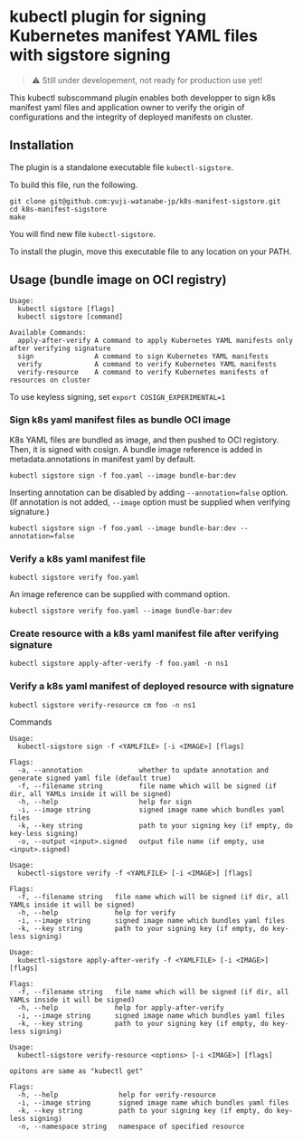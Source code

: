 # kubectl plugin for signing Kubernetes manifest YAML files with sigstore signing

> :warning: Still under developement, not ready for production use yet!

This kubectl subscommand plugin enables both developper to sign k8s manifest yaml files and application owner to verify the origin of configurations and the integrity of deployed manifests on cluster. 

## Installation

The plugin is a standalone executable file `kubectl-sigstore`. 

To build this file, run the following. 
```
git clone git@github.com:yuji-watanabe-jp/k8s-manifest-sigstore.git
cd k8s-manifest-sigstore
make
```
You will find new file `kubectl-sigstore`.

To install the plugin, move this executable file to any location on your PATH.


## Usage (bundle image on OCI registry)

```
Usage:
  kubectl sigstore [flags]
  kubectl sigstore [command]

Available Commands:
  apply-after-verify A command to apply Kubernetes YAML manifests only after verifying signature
  sign               A command to sign Kubernetes YAML manifests
  verify             A command to verify Kubernetes YAML manifests
  verify-resource    A command to verify Kubernetes manifests of resources on cluster
```

To use keyless signing, set `export COSIGN_EXPERIMENTAL=1`

### Sign k8s yaml manifest files as bundle OCI image

K8s YAML files are bundled as image, and then pushed to OCI registory. Then, it is signed with cosign. A bundle image reference is added in metadata.annotations in manifest yaml by default. 

`kubectl sigstore sign -f foo.yaml --image bundle-bar:dev`

Inserting annotation can be disabled by adding `--annotation=false` option. (If annotation is not added, `--image` option must be supplied when verifying signature.)

`kubectl sigstore sign -f foo.yaml --image bundle-bar:dev --annotation=false`

### Verify a k8s yaml manifest file

`kubectl sigstore verify foo.yaml`

An image reference can be supplied with command option.

`kubectl sigstore verify foo.yaml --image bundle-bar:dev`

### Create resource with a k8s yaml manifest file after verifying signature

`kubectl sigstore apply-after-verify -f foo.yaml -n ns1`

### Verify a k8s yaml manifest of deployed resource with signature

`kubectl sigstore verify-resource cm foo -n ns1`


Commands

```
Usage:
  kubectl-sigstore sign -f <YAMLFILE> [-i <IMAGE>] [flags]

Flags:
  -a, --annotation              whether to update annotation and generate signed yaml file (default true)
  -f, --filename string         file name which will be signed (if dir, all YAMLs inside it will be signed)
  -h, --help                    help for sign
  -i, --image string            signed image name which bundles yaml files
  -k, --key string              path to your signing key (if empty, do key-less signing)
  -o, --output <input>.signed   output file name (if empty, use <input>.signed)
```

```
Usage:
  kubectl-sigstore verify -f <YAMLFILE> [-i <IMAGE>] [flags]

Flags:
  -f, --filename string   file name which will be signed (if dir, all YAMLs inside it will be signed)
  -h, --help              help for verify
  -i, --image string      signed image name which bundles yaml files
  -k, --key string        path to your signing key (if empty, do key-less signing)
```

```
Usage:
  kubectl-sigstore apply-after-verify -f <YAMLFILE> [-i <IMAGE>] [flags]

Flags:
  -f, --filename string   file name which will be signed (if dir, all YAMLs inside it will be signed)
  -h, --help              help for apply-after-verify
  -i, --image string      signed image name which bundles yaml files
  -k, --key string        path to your signing key (if empty, do key-less signing)
```

```
Usage:
  kubectl-sigstore verify-resource <options> [-i <IMAGE>] [flags]

opitons are same as "kubectl get"

Flags:
  -h, --help               help for verify-resource
  -i, --image string       signed image name which bundles yaml files
  -k, --key string         path to your signing key (if empty, do key-less signing)
  -n, --namespace string   namespace of specified resource
```

